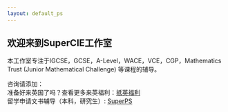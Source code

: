 ```yaml
---
layout: default_ps
---
```


## 欢迎来到SuperCIE工作室

本工作室专注于IGCSE，GCSE，A-Level，WACE，VCE，CGP，Mathematics Trust (Junior Mathematical Challenge) 等课程的辅导。



咨询请添加：<br>
准备好来英国了吗？查看更多来英福利：[抵英福利](./subsec/ukfuli.md)<br>
留学申请文书辅导（本科，研究生）: [SuperPS](../index.md)
